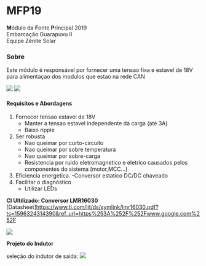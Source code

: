 # MFP19
**M**ódulo da **F**onte **P**rincipal 2019  
Embarcação Guarapuvu II  
Equipe Zênite Solar  

### Sobre

Este módulo é responsável por fornecer uma tensao fixa e estavel de 18V para alimentaçao dos modulos que estao na rede CAN

![](https://github.com/ZeniteSolar/MFP19/blob/master/IMG/3DDOWN.png?raw=true)
![](https://github.com/ZeniteSolar/MFP19/blob/master/IMG/3DUP.png)


#### Requisitos e Abordagens
1. Fornecer tensao estavel de 18V 
    - Manter a tensao estavel independente da carga (até 3A)
    - Baixo ripple
2. Ser robusta
    - Nao queimar por curto-circuito
    - Nao queimar por sobre temperatura
    - Nao queimar por sobre-carga
    - Resistencia por ruido eletromagnetico e eletrico causados pelos componentes do sistema (motor,MCC...)
3. Eficiencia energetica.
    -Conversor estatico DC/DC chaveado
4. Facilitar o diagnóstico
    - Utilizar LEDs
    
**CI Ultilizado: Conversor LMR16030**
[Datasheet]https://www.ti.com/lit/ds/symlink/lmr16030.pdf?ts=1596324314390&ref_url=https%253A%252F%252Fwww.google.com%252F

![](https://github.com/ZeniteSolar/MFP19/blob/master/%20datasheet%20(Rev%20A)%20-%20lmr16030%20pdf.png?raw=true)

**Projeto do Indutor**

seleção do indutor de saida:
![](https://github.com/ZeniteSolar/MFP19/blob/master/equa%C3%A7%C3%A3o%20sele%C3%A7ao%20de%20indutor?raw=true)







